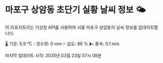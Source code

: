 
# 마포구 상암동 초단기 실황 날씨 정보 🌤️

이 리포지토리는 기상청 API를 사용하여 서울 마포구 상암동의 날씨 정보를 업데이트합니다. 

🌡️ 기온: 5.9 ℃
💧 강수량: 0 mm
💦 습도: 86 %
🌬️ 풍속: 0.1 m/s

마지막 업데이트 시각: 2025년 03월 23일 07시 08분    
